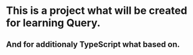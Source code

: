 # This is a project what will be created for learning Query.
## And for additionaly TypeScript what based on.

